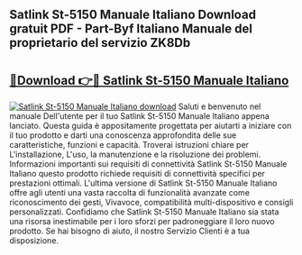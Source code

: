 ## Satlink St-5150 Manuale Italiano Download gratuit PDF - Part-Byf Italiano Manuale del proprietario del servizio ZK8Db

# <h2><a href="http://dfctny.blite.top/?on=Satlink+St-5150+Manuale+Italiano">🔗Download 👉🔴 Satlink St-5150 Manuale Italiano</a></h2>

[![Satlink St-5150 Manuale Italiano download](https://i.imgur.com/lujVjoI.png)](http://dfctny.blite.top/?on=Satlink+St-5150+Manuale+Italiano)
Saluti e benvenuto nel manuale Dell'utente per il tuo Satlink St-5150 Manuale Italiano appena lanciato. Questa guida è appositamente progettata per aiutarti a iniziare con il tuo prodotto e darti una conoscenza approfondita delle sue caratteristiche, funzioni e capacità. Troverai istruzioni chiare per L'installazione, L'uso, la manutenzione e la risoluzione dei problemi. Informazioni importanti sui requisiti di connettività Satlink St-5150 Manuale Italiano questo prodotto richiede requisiti di connettività specifici per prestazioni ottimali. L'ultima versione di Satlink St-5150 Manuale Italiano offre agli utenti una vasta raccolta di funzionalità avanzate come riconoscimento dei gesti, Vivavoce, compatibilità multi-dispositivo e consigli personalizzati. Confidiamo che Satlink St-5150 Manuale Italiano sia stata una risorsa inestimabile per i loro sforzi per padroneggiare il loro nuovo prodotto. Se hai bisogno di aiuto, il nostro Servizio Clienti è a tua disposizione.
